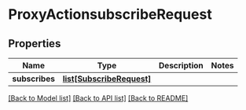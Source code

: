 # ProxyActionsubscribeRequest

## Properties
Name | Type | Description | Notes
------------ | ------------- | ------------- | -------------
**subscribes** | [**list[SubscribeRequest]**](SubscribeRequest.md) |  | 

[[Back to Model list]](../README.md#documentation-for-models) [[Back to API list]](../README.md#documentation-for-api-endpoints) [[Back to README]](../README.md)

